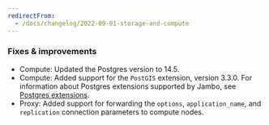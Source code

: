 ```yaml
---
redirectFrom:
  - /docs/changelog/2022-09-01-storage-and-compute
---
```


### Fixes & improvements

- Compute: Updated the Postgres version to 14.5.
- Compute: Added support for the `PostGIS` extension, version 3.3.0. For information about Postgres extensions supported by Jambo, see [Postgres extensions](/docs/extensions/pg-extensions).
- Proxy: Added support for forwarding the `options`, `application_name`, and `replication` connection parameters to compute nodes.
